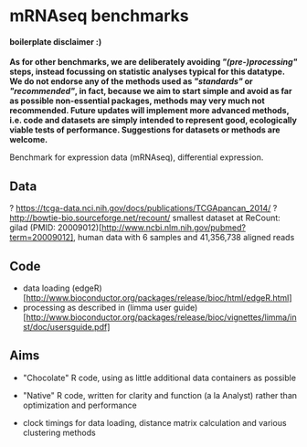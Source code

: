 # mRNAseq benchmarks
#### boilerplate disclaimer :)
__As for other benchmarks, we are deliberately avoiding *"(pre-)processing"* steps, instead focussing on statistic analyses typical for this datatype. We do not endorse any of the methods used as *"standards"* or *"recommended"*, in fact, because we aim to start simple and avoid as far as possible non-essential packages, methods may very much not recommended. Future updates will implement more advanced methods, i.e. code and datasets are simply intended to represent good, ecologically viable tests of performance. Suggestions for datasets or methods are welcome.__

Benchmark for expression data (mRNAseq), differential expression.

Data
-----------
? https://tcga-data.nci.nih.gov/docs/publications/TCGApancan_2014/
? http://bowtie-bio.sourceforge.net/recount/
smallest dataset at ReCount: gilad  (PMID: 20009012)[http://www.ncbi.nlm.nih.gov/pubmed?term=20009012],	human data with 6 samples and 41,356,738 aligned reads

Code
-----------
- data loading (edgeR)[http://www.bioconductor.org/packages/release/bioc/html/edgeR.html]
- processing as described in (limma user guide)[http://www.bioconductor.org/packages/release/bioc/vignettes/limma/inst/doc/usersguide.pdf]

Aims
-----------
- "Chocolate" R code, using as little additional data containers as possible

- "Native" R code, written for clarity and function (a la Analyst) rather than optimization and performance

- clock timings for data loading, distance matrix calculation and various clustering methods
